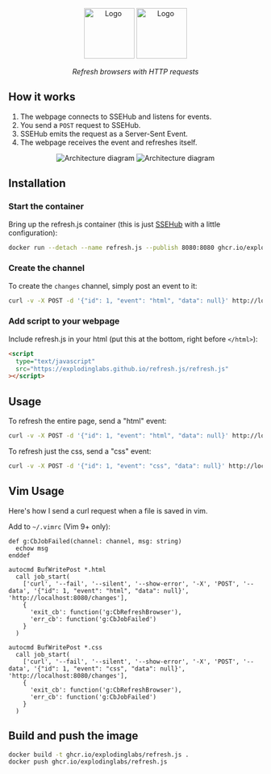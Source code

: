 <p align="center">
  <img alt="Logo" height="100" src="https://github.com/explodinglabs/refresh.js/blob/main/.images/logo-light.png?raw=true#gh-light-mode-only" />
  <img alt="Logo" height="100" src="https://github.com/explodinglabs/refresh.js/blob/main/.images/logo-dark.png?raw=true#gh-dark-mode-only" />
</p>

<p align="center">
  <i>Refresh browsers with HTTP requests</i>
</p>

## How it works

1. The webpage connects to SSEHub and listens for events.
2. You send a `POST` request to SSEHub.
3. SSEHub emits the request as a Server-Sent Event.
4. The webpage receives the event and refreshes itself.

<p align="center">
  <img alt="Architecture diagram" src="https://github.com/explodinglabs/refresh.js/blob/main/.images/architecture-light.svg?raw=true#gh-light-mode-only" />
  <img alt="Architecture diagram" src="https://github.com/explodinglabs/refresh.js/blob/main/.images/architecture-dark.svg?raw=true#gh-dark-mode-only" />
</p>

## Installation

### Start the container

Bring up the refresh.js container (this is just
[SSEHub](https://github.com/vgno/ssehub) with a little configuration):

```sh
docker run --detach --name refresh.js --publish 8080:8080 ghcr.io/explodinglabs/refresh.js
```

### Create the channel

To create the `changes` channel, simply post an event to it:

```sh
curl -v -X POST -d '{"id": 1, "event": "html", "data": null}' http://localhost:8080/changes
```

### Add script to your webpage

Include refresh.js in your html (put this at the bottom, right before
`</html>`):

```html
<script
  type="text/javascript"
  src="https://explodinglabs.github.io/refresh.js/refresh.js"
></script>
```

## Usage

To refresh the entire page, send a "html" event:

```sh
curl -v -X POST -d '{"id": 1, "event": "html", "data": null}' http://localhost:8080/changes
```

To refresh just the css, send a "css" event:

```sh
curl -v -X POST -d '{"id": 1, "event": "css", "data": null}' http://localhost:8080/changes
```

## Vim Usage

Here's how I send a curl request when a file is saved in vim.

Add to `~/.vimrc` (Vim 9+ only):

```vim
def g:CbJobFailed(channel: channel, msg: string)
  echow msg
enddef

autocmd BufWritePost *.html
  call job_start(
    ['curl', '--fail', '--silent', '--show-error', '-X', 'POST', '--data', '{"id": 1, "event": "html", "data": null}', 'http://localhost:8080/changes'],
    {
      'exit_cb': function('g:CbRefreshBrowser'),
      'err_cb': function('g:CbJobFailed')
    }
  )

autocmd BufWritePost *.css
  call job_start(
    ['curl', '--fail', '--silent', '--show-error', '-X', 'POST', '--data', '{"id": 1, "event": "css", "data": null}', 'http://localhost:8080/changes'],
    {
      'exit_cb': function('g:CbRefreshBrowser'),
      'err_cb': function('g:CbJobFailed')
    }
  )
```

## Build and push the image

```sh
docker build -t ghcr.io/explodinglabs/refresh.js .
docker push ghcr.io/explodinglabs/refresh.js
```
